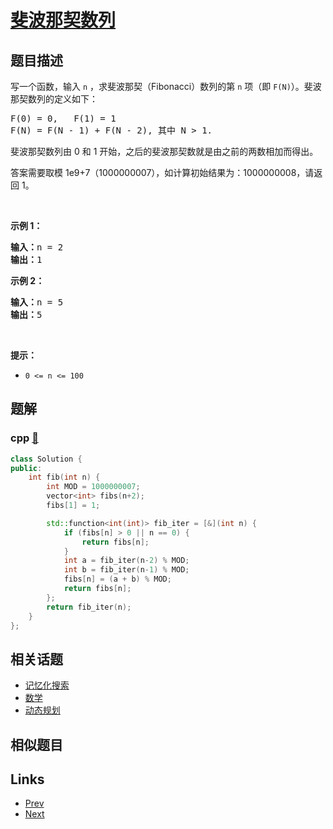 
# [斐波那契数列](https://leetcode-cn.com/problems/fei-bo-na-qi-shu-lie-lcof)

## 题目描述

<p>写一个函数，输入 <code>n</code> ，求斐波那契（Fibonacci）数列的第 <code>n</code> 项（即 <code>F(N)</code>）。斐波那契数列的定义如下：</p>

<pre>
F(0) = 0,   F(1) = 1
F(N) = F(N - 1) + F(N - 2), 其中 N > 1.</pre>

<p>斐波那契数列由 0 和 1 开始，之后的斐波那契数就是由之前的两数相加而得出。</p>

<p>答案需要取模 1e9+7（1000000007），如计算初始结果为：1000000008，请返回 1。</p>

<p> </p>

<p><strong>示例 1：</strong></p>

<pre>
<strong>输入：</strong>n = 2
<strong>输出：</strong>1
</pre>

<p><strong>示例 2：</strong></p>

<pre>
<strong>输入：</strong>n = 5
<strong>输出：</strong>5
</pre>

<p> </p>

<p><strong>提示：</strong></p>

<ul>
	<li><code>0 <= n <= 100</code></li>
</ul>


## 题解

### cpp [🔗](fei-bo-na-qi-shu-lie-lcof.cpp) 
```cpp
class Solution {
public:
    int fib(int n) {
        int MOD = 1000000007;
        vector<int> fibs(n+2);
        fibs[1] = 1;

        std::function<int(int)> fib_iter = [&](int n) {
            if (fibs[n] > 0 || n == 0) {
                return fibs[n];
            }
            int a = fib_iter(n-2) % MOD;
            int b = fib_iter(n-1) % MOD;
            fibs[n] = (a + b) % MOD;
            return fibs[n];
        };
        return fib_iter(n);
    }
};
```


## 相关话题

- [记忆化搜索](https://leetcode-cn.com/tag/memoization) 
- [数学](https://leetcode-cn.com/tag/math) 
- [动态规划](https://leetcode-cn.com/tag/dynamic-programming) 


## 相似题目



## Links

- [Prev](../yong-liang-ge-zhan-shi-xian-dui-lie-lcof/README.md) 
- [Next](../shu-zu-zhong-zhong-fu-de-shu-zi-lcof/README.md) 

